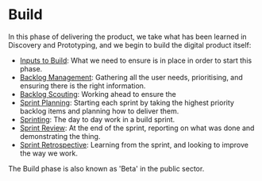 # Build

In this phase of delivering the product, we take what has been learned in Discovery and Prototyping, and we begin to build the digital product itself:

* [Inputs to Build](inputs-to-build.md): What we need to ensure is in place in order to start this phase.
* [Backlog Management](backlog-management.md): Gathering all the user needs, prioritising, and ensuring there is the right information.
* [Backlog Scouting](backlog-scouting.md): Working ahead to ensure the 
* [Sprint Planning](sprint-planning.md): Starting each sprint by taking the highest priority backlog items and planning how to deliver them.
* [Sprinting](sprinting/): The day to day work in a build sprint.
* [Sprint Review](sprint-review.md): At the end of the sprint, reporting on what was done and demonstrating the thing.
* [Sprint Retrospective](sprint-retrospective.md): Learning from the sprint, and looking to improve the way we work.

The Build phase is also known as 'Beta' in the public sector.

